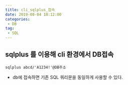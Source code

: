 ```yaml
---
title: cli_sqlplus_접속
date: 2019-08-04 18:12:00
categories:
 - DB
tag:
 - SQL
---
```


## sqlplus 를 이용해 cli 환경에서 DB접속

```
sqlplus abcd/'A1234!'@DB주소
```

- db에 접속하면 기존 SQL 쿼리문을 동일하게 사용할 수 있다.

